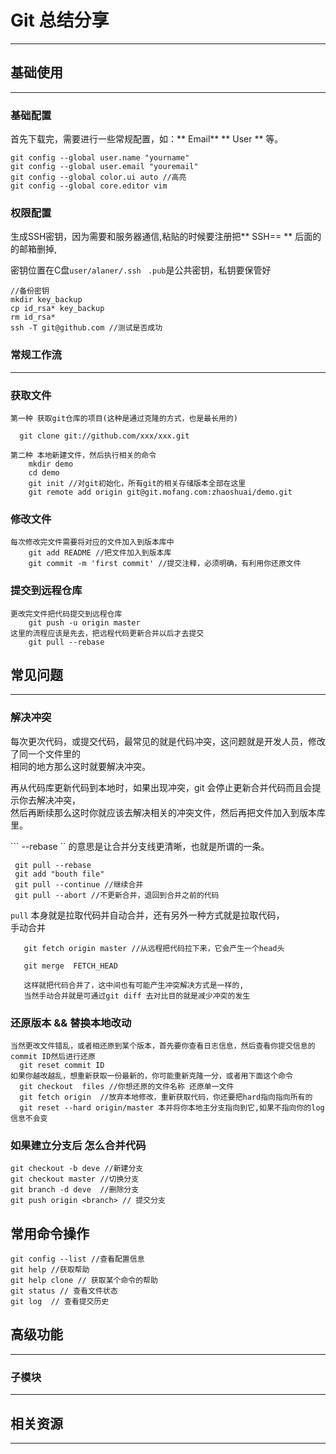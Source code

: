 Git 总结分享
=========
------
## 基础使用
---
 ### 基础配置

首先下载完，需要进行一些常规配置，如：** Email** ** User ** 等。

    git config --global user.name "yourname" 
    git config --global user.email "youremail"
    git config --global color.ui auto //高亮
    git config --global core.editor vim

### 权限配置  

生成SSH密钥，因为需要和服务器通信,粘贴的时候要注册把** SSH== ** 后面的的邮箱删掉,

密钥位置在C盘```user/alaner/.ssh ``` ```.pub```是公共密钥，私钥要保管好

    //备份密钥
    mkdir key_backup
    cp id_rsa* key_backup
    rm id_rsa*
    ssh -T git@github.com //测试是否成功

### 常规工作流  
---

### 获取文件
    第一种 获取git仓库的项目(这种是通过克隆的方式，也是最长用的)  
    
      git clone git://github.com/xxx/xxx.git  
      
    第二种 本地新建文件，然后执行相关的命令  
        mkdir demo
        cd demo
        git init //对git初始化，所有git的相关存储版本全部在这里
        git remote add origin git@git.mofang.com:zhaoshuai/demo.git
### 修改文件
    每次修改完文件需要将对应的文件加入到版本库中
        git add README //把文件加入到版本库
        git commit -m 'first commit' //提交注释，必须明确，有利用你还原文件   
        
### 提交到远程仓库
    更改完文件把代码提交到远程仓库
        git push -u origin master
    这里的流程应该是先去，把远程代码更新合并以后才去提交
        git pull --rebase  
        
## 常见问题
---
### 解决冲突
   每次更次代码，或提交代码，最常见的就是代码冲突，这问题就是开发人员，修改了同一个文件里的  
   相同的地方那么这时就要解决冲突。
  
   再从代码库更新代码到本地时，如果出现冲突，git 会停止更新合并代码而且会提示你去解决冲突，  
   然后再断续那么这时你就应该去解决相关的冲突文件，然后再把文件加入到版本库里。
   
   ``` --rebase `` 的意思是让合并分支线更清晰，也就是所谓的一条。
   
     git pull --rebase  
     git add "bouth file"
     git pull --continue //继续合并
     git pull --abort //不更新合并，退回到合并之前的代码
   
   ```pull``` 本身就是拉取代码并自动合并，还有另外一种方式就是拉取代码，  
   手动合并  
   
       git fetch origin master //从远程把代码拉下来，它会产生一个head头
     
       git merge  FETCH_HEAD  
       
       这样就把代码合并了，这中间也有可能产生冲突解决方式是一样的,
       当然手动合并就是可通过git diff 去对比目的就是减少冲突的发生
     
### 还原版本 && 替换本地改动
    当然更改文件错乱，或者相还原到某个版本，首先要你查看日志信息，然后查看你提交信息的commit ID然后进行还原
      git reset commit ID  
    如果你越改越乱，想重新获取一份最新的，你可能重新克隆一分，或者用下面这个命令
      git checkout  files //你想还原的文件名称 还原单一文件
      git fetch origin  //放弃本地修改，重新获取代码，你还要把hard指向指向所有的
      git reset --hard origin/master 本并将你本地主分支指向到它,如果不指向你的log信息不会变
      
  
### 如果建立分支后  怎么合并代码
    git checkout -b deve //新建分支
    git checkout master //切换分支
    git branch -d deve  //删除分支
    git push origin <branch> // 提交分支
    
## 常用命令操作

    git config --list //查看配置信息
    git help //获取帮助 
    git help clone // 获取某个命令的帮助
    git status // 查看文件状态
    git log  // 查看提交历史
    
    
## 高级功能
---
### 子模块
---

## 相关资源
---
